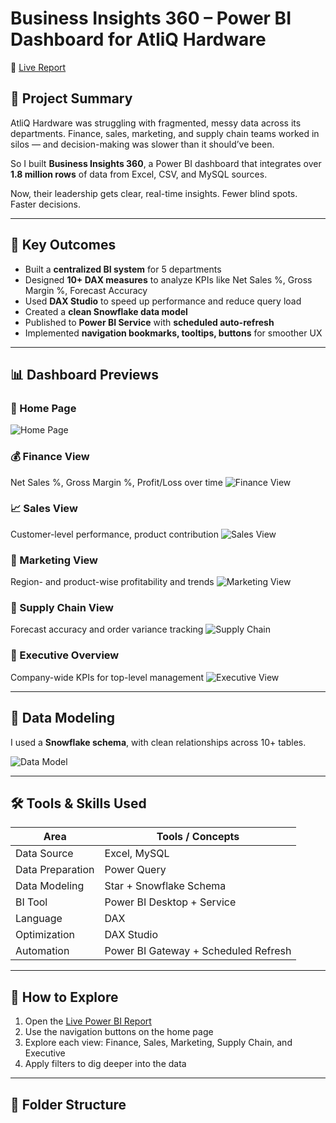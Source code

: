 # Business Insights 360 – Power BI Dashboard for AtliQ Hardware

🔗 [Live Report](https://app.powerbi.com/view?r=eyJrIjoiMzRjNGM1ZWMtODAzOC00YTExLWE3NDAtOWFlMzhkM2NmOTU1IiwidCI6ImM2ZTU0OWIzLTVmNDUtNDAzMi1hYWU5LWQ0MjQ0ZGM1YjJjNCJ9)

## 🧠 Project Summary

AtliQ Hardware was struggling with fragmented, messy data across its departments. Finance, sales, marketing, and supply chain teams worked in silos — and decision-making was slower than it should’ve been.

So I built **Business Insights 360**, a Power BI dashboard that integrates over **1.8 million rows** of data from Excel, CSV, and MySQL sources.

Now, their leadership gets clear, real-time insights. Fewer blind spots. Faster decisions.

---

## 💼 Key Outcomes

- Built a **centralized BI system** for 5 departments
- Designed **10+ DAX measures** to analyze KPIs like Net Sales %, Gross Margin %, Forecast Accuracy
- Used **DAX Studio** to speed up performance and reduce query load
- Created a **clean Snowflake data model**
- Published to **Power BI Service** with **scheduled auto-refresh**
- Implemented **navigation bookmarks, tooltips, buttons** for smoother UX

---

## 📊 Dashboard Previews

### 🔹 Home Page
![Home Page]([./assets/home_page.png](https://github.com/Anand-Analyst-05/BI-360/blob/main/Files/Home%20Page.png?raw=true))

### 💰 Finance View
Net Sales %, Gross Margin %, Profit/Loss over time
![Finance View]([./assets/finance_view.png](https://github.com/Anand-Analyst-05/BI-360/blob/main/Files/Finance%20View.png?raw=true))

### 📈 Sales View
Customer-level performance, product contribution
![Sales View]([./assets/sales_view.png](https://github.com/Anand-Analyst-05/BI-360/blob/main/Files/Sales%20View.png?raw=true))

### 📣 Marketing View
Region- and product-wise profitability and trends
![Marketing View]([./assets/marketing_view.png](https://github.com/Anand-Analyst-05/BI-360/blob/main/Files/Marketing%20View.png?raw=true))

### 🚚 Supply Chain View
Forecast accuracy and order variance tracking
![Supply Chain]([./assets/supply_chain_view.png](https://github.com/Anand-Analyst-05/BI-360/blob/main/Files/Supply%20Chain%20View.png?raw=true))

### 🌟 Executive Overview
Company-wide KPIs for top-level management
![Executive View]([./assets/executive_view.png](https://github.com/Anand-Analyst-05/BI-360/blob/main/Files/Executive%20View.png?raw=true))

---

## 📐 Data Modeling

I used a **Snowflake schema**, with clean relationships across 10+ tables.

![Data Model](./assets/data_modeling.png)

---

## 🛠️ Tools & Skills Used

| Area                 | Tools / Concepts                          |
|----------------------|--------------------------------------------|
| Data Source          | Excel, MySQL                              |
| Data Preparation     | Power Query                               |
| Data Modeling        | Star + Snowflake Schema                   |
| BI Tool              | Power BI Desktop + Service                |
| Language             | DAX                                       |
| Optimization         | DAX Studio                                |
| Automation           | Power BI Gateway + Scheduled Refresh      |

---

## 🧭 How to Explore

1. Open the [Live Power BI Report](https://app.powerbi.com/view?r=eyJrIjoiMzRjNGM1ZWMtODAzOC00YTExLWE3NDAtOWFlMzhkM2NmOTU1IiwidCI6ImM2ZTU0OWIzLTVmNDUtNDAzMi1hYWU5LWQ0MjQ0ZGM1YjJjNCJ9)
2. Use the navigation buttons on the home page
3. Explore each view: Finance, Sales, Marketing, Supply Chain, and Executive
4. Apply filters to dig deeper into the data

---

## 📌 Folder Structure

